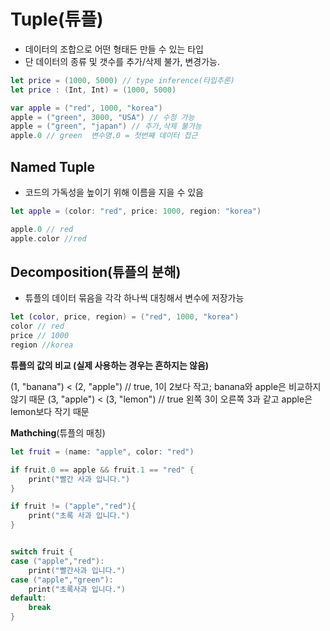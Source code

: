# Tuple(튜플)
- 데이터의 조합으로 어떤 형태든 만들 수 있는 타입
- 단 데이터의 종류 및 갯수를 추가/삭제 불가, 변경가능.

```swift
let price = (1000, 5000) // type inference(타입추론)
let price : (Int, Int) = (1000, 5000)

var apple = ("red", 1000, "korea")
apple = ("green", 3000, "USA") // 수정 가능
apple = ("green", "japan") // 추가,삭제 불가능
apple.0 // green  변수명.0 = 첫번째 데이터 접근
```

## Named Tuple
- 코드의 가독성을 높이기 위해 이름을 지을 수 있음
```swift
let apple = (color: "red", price: 1000, region: "korea")

apple.0 // red 
apple.color //red
```

## Decomposition(튜플의 분해)
- 튜플의 데이터 묶음을 각각 하나씩 대칭해서 변수에 저장가능
```swift
let (color, price, region) = ("red", 1000, "korea") 
color // red
price // 1000
region //korea
```

**튜플의 값의 비교 (실제 사용하는 경우는 흔하지는 않음)**

(1, "banana") < (2, "apple")   // true, 1이 2보다 작고; banana와 apple은 비교하지 않기 때문
(3, "apple") < (3, "lemon")    // true 왼쪽 3이 오른쪽 3과 같고 apple은 lemon보다 작기 때문


**Mathching**(튜플의 매칭)
```swift
let fruit = (name: "apple", color: "red")

if fruit.0 == apple && fruit.1 == "red" {
    print("빨간 사과 입니다.")
}

if fruit != ("apple","red"){
    print("초록 사과 입니다.")
}


switch fruit {
case ("apple","red"):
    print("빨간사과 입니다.")
case ("apple","green"):
    print("초록사과 입니다.")
default:
    break
}

```

